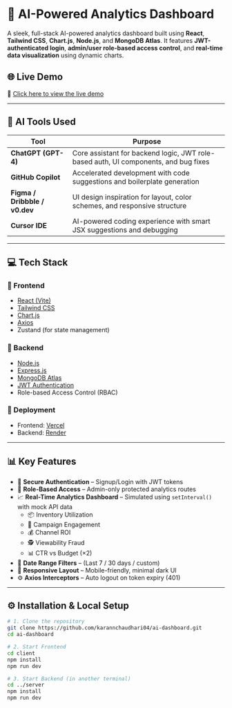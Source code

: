 # 🧠 AI-Powered Analytics Dashboard

A sleek, full-stack AI-powered analytics dashboard built using **React**, **Tailwind CSS**, **Chart.js**, **Node.js**, and **MongoDB Atlas**. It features **JWT-authenticated login**, **admin/user role-based access control**, and **real-time data visualization** using dynamic charts.

## 🌐 Live Demo
🔗 [Click here to view the live demo](https://ai-dashboard-nine-topaz.vercel.app/)  

---

## 🧠 AI Tools Used

| Tool | Purpose |
|------|---------|
| **ChatGPT (GPT-4)** | Core assistant for backend logic, JWT role-based auth, UI components, and bug fixes |
| **GitHub Copilot** | Accelerated development with code suggestions and boilerplate generation |
| **Figma / Dribbble / v0.dev** | UI design inspiration for layout, color schemes, and responsive structure |
| **Cursor IDE** | AI-powered coding experience with smart JSX suggestions and debugging |

---

## 💻 Tech Stack

### 🔹 Frontend
- [React (Vite)](https://vitejs.dev/)
- [Tailwind CSS](https://tailwindcss.com/)
- [Chart.js](https://www.chartjs.org/)
- [Axios](https://axios-http.com/)
- Zustand (for state management)

### 🔹 Backend
- [Node.js](https://nodejs.org/)
- [Express.js](https://expressjs.com/)
- [MongoDB Atlas](https://www.mongodb.com/cloud/atlas)
- [JWT Authentication](https://jwt.io/)
- Role-based Access Control (RBAC)

### 🔹 Deployment
- Frontend: [Vercel](https://vercel.com/)
- Backend: [Render](https://render.com/)

---

## 📊 Key Features

- 🔐 **Secure Authentication** – Signup/Login with JWT tokens
- 👥 **Role-Based Access** – Admin-only protected analytics routes
- 📈 **Real-Time Analytics Dashboard** – Simulated using `setInterval()` with mock API data
  - 📦 Inventory Utilization
  - 📣 Campaign Engagement
  - 💰 Channel ROI
  - 🕵️ Viewability Fraud
  - 📊 CTR vs Budget (×2)
- 📅 **Date Range Filters** – (Last 7 / 30 days / custom)
- 📱 **Responsive Layout** – Mobile-friendly, minimal dark UI
- ⚙️ **Axios Interceptors** – Auto logout on token expiry (401)

---

## ⚙️ Installation & Local Setup

```bash
# 1. Clone the repository
git clone https://github.com/karannchaudhari04/ai-dashboard.git
cd ai-dashboard

# 2. Start Frontend
cd client
npm install
npm run dev

# 3. Start Backend (in another terminal)
cd ../server
npm install
npm run dev
